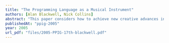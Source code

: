 ```yaml
---
title: "The Programming Language as a Musical Instrument"
authors: [Alan Blackwell, Nick Collins]
abstract: "This paper considers how to achieve new creative advances in the design of programming languages. It is based on the analysis of a single application domain, the practice of Live Coding in a new area of musical performance known as “Laptop” music. Analysis of live coding as a context for programming allows us to escape the implicit assumptions of the commercial office environment in which so much end-user programming has been studied. The programming environments of the future, with increasing deployment of ubiquitous computing technologies, will be unlike offices in many ways. We can prepare for this future by studying extreme varieties of programming today. Live coding is thus an ideal research opportunity for psychology of programming."
publishedAt: "ppig-2005"
year: 2005
url_pdf: "files/2005-PPIG-17th-blackwell.pdf"
---
```

